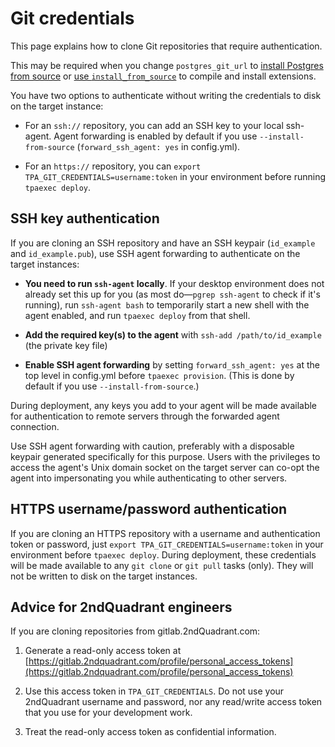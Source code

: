 # Git credentials

This page explains how to clone Git repositories that require
authentication.

This may be required when you change `postgres_git_url`
to [install Postgres from source](postgres_installation_method/src.md) or
[use `install_from_source`](install_from_source.md) to compile and
install extensions.

You have two options to authenticate without writing the credentials to
disk on the target instance:

* For an `ssh://` repository, you can add an SSH key to your local
  ssh-agent. Agent forwarding is enabled by default if you use
  `--install-from-source` (`forward_ssh_agent: yes` in config.yml).

* For an `https://` repository, you can
  `export TPA_GIT_CREDENTIALS=username:token` in your environment
  before running `tpaexec deploy`.

## SSH key authentication

If you are cloning an SSH repository and have an SSH keypair
(`id_example` and `id_example.pub`), use SSH agent forwarding to
authenticate on the target instances:

* **You need to run `ssh-agent` locally**. If your desktop environment
  does not already set this up for you (as most do—`pgrep ssh-agent`
  to check if it's running), run `ssh-agent bash` to temporarily start
  a new shell with the agent enabled, and run `tpaexec deploy` from
  that shell.

* **Add the required key(s) to the agent** with
  `ssh-add /path/to/id_example` (the private key file)

* **Enable SSH agent forwarding** by setting `forward_ssh_agent: yes`
  at the top level in config.yml before `tpaexec provision`. (This is
  done by default if you use `--install-from-source`.)

During deployment, any keys you add to your agent will be made available
for authentication to remote servers through the forwarded agent
connection.

Use SSH agent forwarding with caution, preferably with a disposable
keypair generated specifically for this purpose. Users with the
privileges to access the agent's Unix domain socket on the target server
can co-opt the agent into impersonating you while authenticating to
other servers.

## HTTPS username/password authentication

If you are cloning an HTTPS repository with a username and
authentication token or password, just
`export TPA_GIT_CREDENTIALS=username:token` in your environment before
`tpaexec deploy`. During deployment, these credentials will be made
available to any `git clone` or `git pull` tasks (only). They will
not be written to disk on the target instances.

## Advice for 2ndQuadrant engineers

If you are cloning repositories from gitlab.2ndQuadrant.com:

1. Generate a read-only access token at
   [https://gitlab.2ndquadrant.com/profile/personal_access_tokens](https://gitlab.2ndquadrant.com/profile/personal_access_tokens)

2. Use this access token in `TPA_GIT_CREDENTIALS`. Do not use your
   2ndQuadrant username and password, nor any read/write access token
   that you use for your development work.

3. Treat the read-only access token as confidential information.
